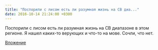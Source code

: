 ```yaml
---
title: "Поспорили с лисом есть ли разумная жизнь на СВ диа..."
date: 2016-10-14 21:24:00 +0300
---
```


Поспорили с лисом есть ли разумная жизнь на СВ диапазоне в этом регионе. Я нашел каких-то верующих и что-то на мове. Сочли, что нет.

[Вложение](https://vk.com/photo41076938_437368378)
